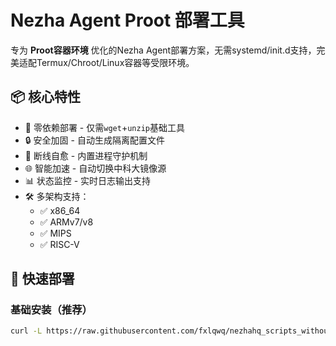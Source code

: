 # Nezha Agent Proot 部署工具

专为 **Proot容器环境** 优化的Nezha Agent部署方案，无需systemd/init.d支持，完美适配Termux/Chroot/Linux容器等受限环境。


## 📦 核心特性

- 🚀 零依赖部署 - 仅需`wget`+`unzip`基础工具
- 🔒 安全加固 - 自动生成隔离配置文件
- 📡 断线自愈 - 内置进程守护机制
- 🌐 智能加速 - 自动切换中科大镜像源
- 📊 状态监控 - 实时日志输出支持
- 🛠️ 多架构支持：
  - ✅ x86_64
  - ✅ ARMv7/v8
  - ✅ MIPS
  - ✅ RISC-V

## 🚀 快速部署

### 基础安装（推荐）

```bash
curl -L https://raw.githubusercontent.com/fxlqwq/nezhahq_scripts_without_service/refs/heads/main/agent.sh -o agent.sh && chmod +x agent.sh && env NZ_SERVER=your_dashboard.com:5555 NZ_TLS=false NZ_CLIENT_SECRET=your_secret_key ./agent.sh
